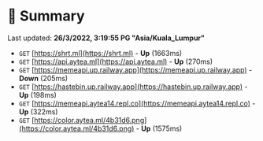 # 📖 Summary
Last updated: **26/3/2022, 3:19:55 PG "Asia/Kuala_Lumpur"**

- `GET` [https://shrt.ml](https://shrt.ml) - **Up** (1663ms)
- `GET` [https://api.aytea.ml](https://api.aytea.ml) - **Up** (270ms)
- `GET` [https://memeapi.up.railway.app](https://memeapi.up.railway.app) - **Down** (205ms)
- `GET` [https://hastebin.up.railway.app](https://hastebin.up.railway.app) - **Up** (198ms)
- `GET` [https://memeapi.aytea14.repl.co](https://memeapi.aytea14.repl.co) - **Up** (322ms)
- `GET` [https://color.aytea.ml/4b31d6.png](https://color.aytea.ml/4b31d6.png) - **Up** (1575ms)
